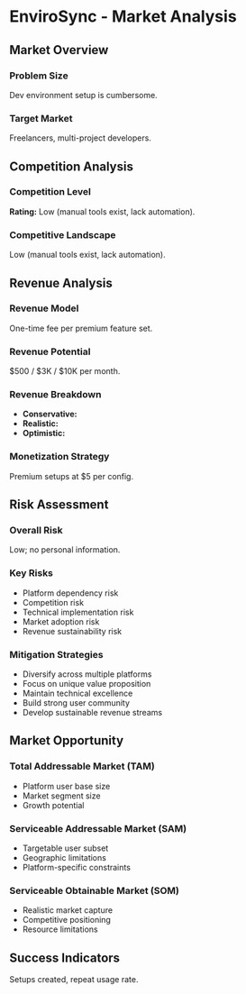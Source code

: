 # EnviroSync - Market Analysis

## Market Overview

### Problem Size
Dev environment setup is cumbersome.

### Target Market
Freelancers, multi-project developers.

## Competition Analysis

### Competition Level
**Rating:** Low (manual tools exist, lack automation).

### Competitive Landscape
Low (manual tools exist, lack automation).

## Revenue Analysis

### Revenue Model
One-time fee per premium feature set.

### Revenue Potential
$500 / $3K / $10K per month.

### Revenue Breakdown
- **Conservative:** 
- **Realistic:** 
- **Optimistic:** 

### Monetization Strategy
Premium setups at $5 per config.

## Risk Assessment

### Overall Risk
Low; no personal information.

### Key Risks
- Platform dependency risk
- Competition risk
- Technical implementation risk
- Market adoption risk
- Revenue sustainability risk

### Mitigation Strategies
- Diversify across multiple platforms
- Focus on unique value proposition
- Maintain technical excellence
- Build strong user community
- Develop sustainable revenue streams

## Market Opportunity

### Total Addressable Market (TAM)
- Platform user base size
- Market segment size
- Growth potential

### Serviceable Addressable Market (SAM)
- Targetable user subset
- Geographic limitations
- Platform-specific constraints

### Serviceable Obtainable Market (SOM)
- Realistic market capture
- Competitive positioning
- Resource limitations

## Success Indicators
Setups created, repeat usage rate.
